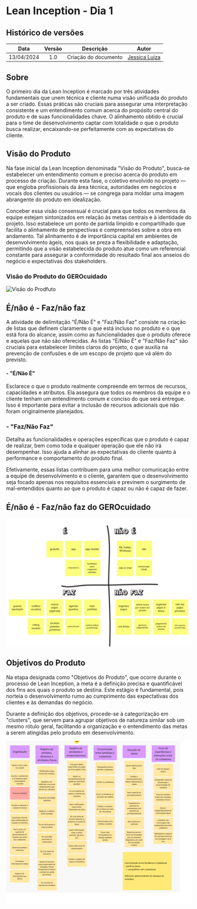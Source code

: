 # Lean Inception -  Dia 1

## Histórico de versões
|    Data    | Versão |      Descrição       |                    Autor                     |
|:----------:|:------:|:--------------------:|:--------------------------------------------:|
| 13/04/2024 |  1.0   | Criação do documento | [Jessica Luiza](https://github.com/JKluiza) |

## Sobre 

O primeiro dia da Lean Inception é marcado por três atividades fundamentais que unem técnica e cliente numa visão unificada do produto a ser criado. Essas práticas são cruciais para assegurar uma interpretação consistente e um entendimento comum acerca do propósito central do produto e de suas funcionalidades chave. O alinhamento obtido é crucial para o time de desenvolvimento captar com totalidade o que o produto busca realizar, encaixando-se perfeitamente com as expectativas do cliente.


## Visão do Produto

Na fase inicial da Lean Inception denominada "Visão do Produto", busca-se estabelecer um entendimento comum e preciso acerca do produto em processo de criação. Durante esta fase, o coletivo envolvido no projeto — que engloba profissionais da área técnica, autoridades em negócios e vocais dos clientes ou usuários — se congrega para moldar uma imagem abrangente do produto em idealização.

Conceber essa visão consensual é crucial para que todos os membros da equipe estejam sintonizados em relação às metas centrais e à identidade do projeto. Isso estabelece um ponto de partida límpido e compartilhado que facilita o alinhamento de perspectivas e compreensões sobre a obra em andamento. Tal alinhamento é de importância capital em ambientes de desenvolvimento ágeis, nos quais se preza a flexibilidade e adaptação, permitindo que a visão estabelecida do produto atue como um referencial constante para assegurar a conformidade do resultado final aos anseios do negócio e expectativas dos stakeholders.

### Visão do Produto do GEROcuidado

![Visão do Prodfuto](docs/assets/Gero_Visãodoproduto.png)

## É/não é - Faz/não faz

A atividade de delimitação "É/Não É" e "Faz/Não Faz" consiste na criação de listas que definem claramente o que está incluso no produto e o que está fora do alcance, assim como as funcionalidades que o produto oferece e aquelas que não são oferecidas. As listas "É/Não É" e "Faz/Não Faz" são cruciais para estabelecer limites claros do projeto, o que auxilia na prevenção de confusões e de um escopo de projeto que vá além do previsto.

 #### - **"É/Não É"**
Esclarece o que o produto realmente compreende em termos de recursos, capacidades e atributos. Ela assegura que todos os membros da equipe e o cliente tenham um entendimento comum e conciso do que será entregue. Isso é importante para evitar a inclusão de recursos adicionais que não foram originalmente planejados.

### - **"Faz/Não Faz"** 
Detalha as funcionalidades e operações específicas que o produto é capaz de realizar, bem como toda e qualquer operação que ele não irá desempenhar. Isso ajuda a alinhar as expectativas do cliente quanto à performance e comportamento do produto final.

Efetivamente, essas listas contribuem para uma melhor comunicação entre a equipe de desenvolvimento e o cliente, garantem que o desenvolvimento seja focado apenas nos requisitos essenciais e previnem o surgimento de mal-entendidos quanto ao que o produto é capaz ou não é capaz de fazer.

## É/não é - Faz/não faz do GEROcuidado

![É/nãoé-faz/nãofaz](docs/assets/GEROéenãoé-fazenãofaz.png)

## Objetivos do Produto 

Na etapa designada como "Objetivos do Produto", que ocorre durante o processo de Lean Inception, a meta é a definição precisa e quantificável dos fins aos quais o produto se destina. Este estágio é fundamental, pois norteia o desenvolvimento rumo ao cumprimento das expectativas dos clientes e às demandas do negócio.

Durante a definição dos objetivos, procede-se à categorização em "clusters", que servem para agrupar objetivos de natureza similar sob um mesmo rótulo geral, facilitando a organização e o entendimento das metas a serem atingidas pelo produto em desenvolvimento.

![ObjetivodoProduto](docs/assets/ObjetivoDoProduto.png)

[def]: ...docs/assets/Gero_Visãodoproduto.png